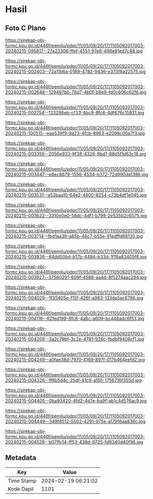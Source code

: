 # Hasil

## Foto C Plano

https://sirekap-obj-formc.kpu.go.id/446f/pemilu/pdpr/11/05/09/20/17/1105092017003-20240215-095817--27a23306-ffef-4551-97e6-498e91ed7c48.jpg

https://sirekap-obj-formc.kpu.go.id/446f/pemilu/pdpr/11/05/09/20/17/1105092017003-20240215-002403--72a11b6a-0189-4782-9436-e373f8a22575.jpg

https://sirekap-obj-formc.kpu.go.id/446f/pemilu/pdpr/11/05/09/20/17/1105092017003-20240215-002648--129497bb-78d7-4b0f-b8e9-fd0c606c62f6.jpg

https://sirekap-obj-formc.kpu.go.id/446f/pemilu/pdpr/11/05/09/20/17/1105092017003-20240215-002754--133298eb-cf33-4bc9-8fc6-4df676c15931.jpg

https://sirekap-obj-formc.kpu.go.id/446f/pemilu/pdpr/11/05/09/20/17/1105092017003-20240215-100515--eae539f9-9a23-4fcb-8963-e2098c00a7f3.jpg

https://sirekap-obj-formc.kpu.go.id/446f/pemilu/pdpr/11/05/09/20/17/1105092017003-20240215-003356--2056e933-9f38-4326-9bd1-88d5f1d63c18.jpg

https://sirekap-obj-formc.kpu.go.id/446f/pemilu/pdpr/11/05/09/20/17/1105092017003-20240215-003447--e8ec8679-1556-4534-b372-72d990da1386.jpg

https://sirekap-obj-formc.kpu.go.id/446f/pemilu/pdpr/11/05/09/20/17/1105092017003-20240215-003531--a52baa10-64e2-4800-8254-c73b4df1e045.jpg

https://sirekap-obj-formc.kpu.go.id/446f/pemilu/pdpr/11/05/09/20/17/1105092017003-20240215-003622--3310e0e0-58dc-4df1-b799-2e535b2c6575.jpg

https://sirekap-obj-formc.kpu.go.id/446f/pemilu/pdpr/11/05/09/20/17/1105092017003-20240215-003714--fbd1aa39-a85b-46c7-b55e-91edffd68130.jpg

https://sirekap-obj-formc.kpu.go.id/446f/pemilu/pdpr/11/05/09/20/17/1105092017003-20240215-003836--84dd50bd-b17b-4494-b33d-1f18a83405f6.jpg

https://sirekap-obj-formc.kpu.go.id/446f/pemilu/pdpr/11/05/09/20/17/1105092017003-20240215-003927--37560291-609f-4588-aa4d-8f5274aac294.jpg

https://sirekap-obj-formc.kpu.go.id/446f/pemilu/pdpr/11/05/09/20/17/1105092017003-20240215-004029--1f35405e-f15f-426f-a983-133da5ac6786.jpg

https://sirekap-obj-formc.kpu.go.id/446f/pemilu/pdpr/11/05/09/20/17/1105092017003-20240215-004116--62fed199-8fc6-4a8c-a609-bc448adc6f53.jpg

https://sirekap-obj-formc.kpu.go.id/446f/pemilu/pdpr/11/05/09/20/17/1105092017003-20240215-004209--3a2c79bf-3c2e-4781-926c-fbdbf9408cf1.jpg

https://sirekap-obj-formc.kpu.go.id/446f/pemilu/pdpr/11/05/09/20/17/1105092017003-20240215-004249--a0fae38d-7970-4169-897f-017b464eefd2.jpg

https://sirekap-obj-formc.kpu.go.id/446f/pemilu/pdpr/11/05/09/20/17/1105092017003-20240215-004326--ff6b5d4c-25df-41c9-a155-1756716f355d.jpg

https://sirekap-obj-formc.kpu.go.id/446f/pemilu/pdpr/11/05/09/20/17/1105092017003-20240215-004405--0ba93420-4fd2-4d7e-ba9f-ab1c4d576ac9.jpg

https://sirekap-obj-formc.kpu.go.id/446f/pemilu/pdpr/11/05/09/20/17/1105092017003-20240215-004449--349f8512-5502-4291-975e-a17916aa836c.jpg

https://sirekap-obj-formc.kpu.go.id/446f/pemilu/pdpr/11/05/09/20/17/1105092017003-20240215-004528--b07ffc14-ff53-438d-9725-fd9340d40f96.jpg


## Metadata

| Key        | Value               |
| ---------- | ------------------- |
| Time Stamp | 2024-02-19 06:21:02 |
| Kode Dapil | 1101                |




